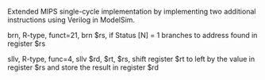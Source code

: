 Extended MIPS single-cycle implementation by implementing two additional instructions using Verilog in ModelSim.

brn, R-type, funct=21, brn $rs, if Status [N] = 1 branches to address found in register $rs

sllv, R-type, func=4, sllv $rd, $rt, $rs, shift register $rt to left by the value in register $rs and store the result in register $rd
